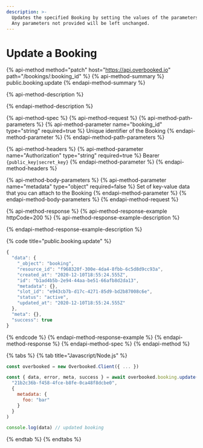 ```yaml
---
description: >-
  Updates the specified Booking by setting the values of the parameters passed.
  Any parameters not provided will be left unchanged.
---
```


# Update a Booking

{% api-method method="patch" host="https://api.overbooked.io" path="/bookings/:booking\_id" %}
{% api-method-summary %}
public.booking.update
{% endapi-method-summary %}

{% api-method-description %}

{% endapi-method-description %}

{% api-method-spec %}
{% api-method-request %}
{% api-method-path-parameters %}
{% api-method-parameter name="booking\_id" type="string" required=true %}
Unique identifier of the Booking
{% endapi-method-parameter %}
{% endapi-method-path-parameters %}

{% api-method-headers %}
{% api-method-parameter name="Authorization" type="string" required=true %}
Bearer `{public_key|secret_key}`
{% endapi-method-parameter %}
{% endapi-method-headers %}

{% api-method-body-parameters %}
{% api-method-parameter name="metadata" type="object" required=false %}
Set of key-value data that you can attach to the Booking
{% endapi-method-parameter %}
{% endapi-method-body-parameters %}
{% endapi-method-request %}

{% api-method-response %}
{% api-method-response-example httpCode=200 %}
{% api-method-response-example-description %}

{% endapi-method-response-example-description %}

{% code title="public.booking.update" %}
```javascript
{
  "data": {
    "_object": "booking",
    "resource_id": "f968320f-300e-4da4-8fbb-6c5d8d9cc93a",
    "created_at": "2020-12-10T18:55:24.555Z",
    "id": "b1ad4b5b-2e94-44aa-be51-66afb8d2da13",
    "metadata": {},
    "slot_id": "e943cb7b-d17c-4271-85d9-bd2b87008c6e",
    "status": "active",
    "updated_at": "2020-12-10T18:55:24.555Z"
  },
  "meta": {},
  "success": true
}
```
{% endcode %}
{% endapi-method-response-example %}
{% endapi-method-response %}
{% endapi-method-spec %}
{% endapi-method %}

{% tabs %}
{% tab title="Javascript/Node.js" %}
```javascript
const overbooked = new Overbooked.Client({ ... })

const { data, error, meta, success } = await overbooked.booking.update(
  "21b2c36b-f458-4fce-b8fe-0ca48f8dcbe0",
  {
    metadata: {
      foo: "bar"
    }
  }
)

console.log(data) // updated booking
```
{% endtab %}
{% endtabs %}

